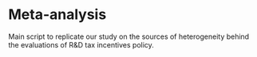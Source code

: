 # Meta-analysis
Main script to replicate our study on the sources of heterogeneity behind the evaluations of R&D tax incentives policy.
